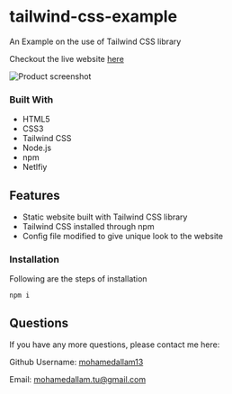 # tailwind-css-example
An Example on the use of Tailwind CSS library

Checkout the live website [here](https://github.com/mohamedallam13)

![Product screenshot](./assets/images/screenshots/Screenshot1.png)

### Built With

* HTML5
* CSS3
* Tailwind CSS
* Node.js
* npm
* Netlfiy

## Features

* Static website built with Tailwind CSS library
* Tailwind CSS installed through npm
* Config file modified to give unique look to the website

### Installation


Following are the steps of installation

```
npm i
```

## Questions 

If you have any more questions, please contact me here:

Github Username: [mohamedallam13](https://github.com/mohamedallam13)

Email: [mohamedallam.tu@gmail.com](mailto:mohamedallam.tu@gmail.com)


